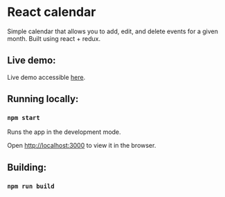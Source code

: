 # React calendar

Simple calendar that allows you to add, edit, and delete events for a given month.
Built using react + redux.

## Live demo:

Live demo accessible [here]('https://build-rilrywchmz.now.sh').

## Running locally:

### `npm start`

Runs the app in the development mode.

Open [http://localhost:3000](http://localhost:3000) to view it in the browser.

## Building:

### `npm run build`
